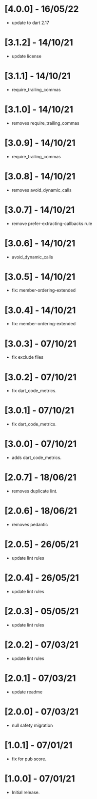 
# [4.0.0] - 16/05/22

- update to dart 2.17
# [3.1.2] - 14/10/21

- update license

# [3.1.1] - 14/10/21

- require_trailing_commas

# [3.1.0] - 14/10/21

- removes require_trailing_commas

# [3.0.9] - 14/10/21

- require_trailing_commas

# [3.0.8] - 14/10/21

- removes avoid_dynamic_calls

# [3.0.7] - 14/10/21

- remove prefer-extracting-callbacks rule

# [3.0.6] - 14/10/21

- avoid_dynamic_calls

# [3.0.5] - 14/10/21

- fix: member-ordering-extended

# [3.0.4] - 14/10/21

- fix: member-ordering-extended

# [3.0.3] - 07/10/21

- fix exclude files

# [3.0.2] - 07/10/21

- fix dart_code_metrics.

# [3.0.1] - 07/10/21

- fix dart_code_metrics.

# [3.0.0] - 07/10/21

- adds dart_code_metrics.

# [2.0.7] - 18/06/21

- removes duplicate lint.

# [2.0.6] - 18/06/21

- removes pedantic

# [2.0.5] - 26/05/21

- update lint rules

# [2.0.4] - 26/05/21

- update lint rules

# [2.0.3] - 05/05/21

- update lint rules

# [2.0.2] - 07/03/21

- update lint rules

# [2.0.1] - 07/03/21

- update readme

# [2.0.0] - 07/03/21

- null safety migration

# [1.0.1] - 07/01/21

- fix for pub score.

# [1.0.0] - 07/01/21

- Initial release.
